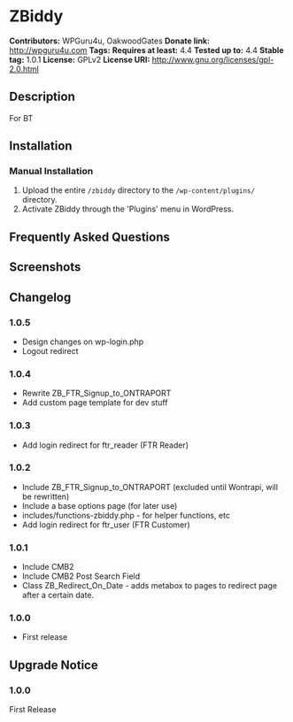 # ZBiddy #
**Contributors:**      WPGuru4u, OakwoodGates
**Donate link:**       http://wpguru4u.com
**Tags:**
**Requires at least:** 4.4
**Tested up to:**      4.4
**Stable tag:**        1.0.1
**License:**           GPLv2
**License URI:**       http://www.gnu.org/licenses/gpl-2.0.html

## Description ##

For BT

## Installation ##

### Manual Installation ###

1. Upload the entire `/zbiddy` directory to the `/wp-content/plugins/` directory.
2. Activate ZBiddy through the 'Plugins' menu in WordPress.

## Frequently Asked Questions ##


## Screenshots ##


## Changelog ##
### 1.0.5 ###
* Design changes on wp-login.php
* Logout redirect

### 1.0.4 ###
* Rewrite ZB_FTR_Signup_to_ONTRAPORT
* Add custom page template for dev stuff

### 1.0.3 ###
* Add login redirect for ftr_reader (FTR Reader)

### 1.0.2 ###
* Include ZB_FTR_Signup_to_ONTRAPORT (excluded until Wontrapi, will be rewritten)
* Include a base options page (for later use)
* includes/functions-zbiddy.php - for helper functions, etc
* Add login redirect for ftr_user (FTR Customer)

### 1.0.1 ###
* Include CMB2
* Include CMB2 Post Search Field
* Class ZB_Redirect_On_Date - adds metabox to pages to redirect page after a certain date.

### 1.0.0 ###
* First release

## Upgrade Notice ##

### 1.0.0 ###
First Release